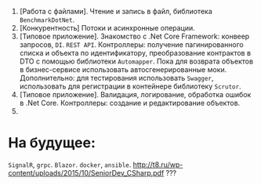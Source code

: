 1. [Работа с файлами]. Чтение и запись в файл, библиотека `BenchmarkDotNet`.
1. [Конкурентность] Потоки и асинхронные операции.
1. [Типовое приложение]. Знакомство с .Net Core Framework: конвеер запросов, `DI`. `REST API`. Контроллеры: получение пагинированного списка и объекта по идентификатору, преобразование контрактов в DTO с помощью библиотеки `Automapper`. Пока для возврата объектов в бизнес-сервисе использовать автосгенерированные моки. Дополнительно: для тестирования использовать `Swagger`, использовать для регистрации в контейнере библиотеку `Scrutor`.
1. [Типовое приложение]. Валидация, логирование, обработка ошибок в .Net Core. Контроллеры: создание и редактирование объектов.
1. 

# На будущее:
`SignalR`, `grpc`.
`Blazor`.
`docker`, `ansible`.
http://t8.ru/wp-content/uploads/2015/10/SeniorDev_CSharp.pdf ???